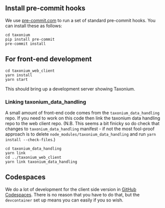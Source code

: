 ## Install pre-commit hooks

We use [pre-commit.com](https://pre-commit.com/) to run a set of standard pre-commit hooks. You can install these as follows:

```
cd taxonium
pip install pre-commit
pre-commit install
```

## For front-end development

```
cd taxonium_web_client
yarn install
yarn start
```

This should bring up a development server showing Taxonium.


### Linking taxonium_data_handling

A small amount of front-end code comes from the `taxonium_data_handling` repo. If you need to work on this code then link the taxonium data handling repo to the web client repo. (N.B. This seems a bit finicky so do check that changes to `taxonium_data_handling` manifest - if not the most fool-proof approach is to delete `node_modules/taxonium_data_handling` and run `yarn install --check-files`.)

```
cd taxonium_data_handling
yarn link
cd ../taxonium_web_client
yarn link taxonium_data_handling
```

## Codespaces

We do a lot of development for the client side version in [GitHub Codespaces](https://github.com/codespaces). There is no reason that you have to do that, but the `devcontainer` set up means you can easily if you so wish.

